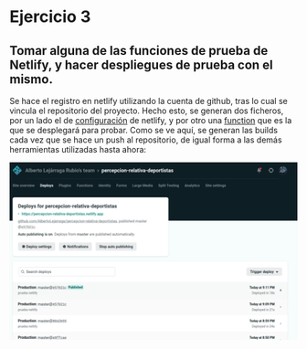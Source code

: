 # Ejercicio 3

## Tomar alguna de las funciones de prueba de Netlify, y hacer despliegues de prueba con el mismo.

Se hace el registro en netlify utilizando la cuenta de github, tras lo cual se vincula el repositorio del proyecto. Hecho esto, se generan dos ficheros, por un lado el de [configuración](https://github.com/AlbertoLejarraga/percepcion-relativa-deportistas/blob/master/netlify.toml) de netlify, y por otro una [function](https://github.com/AlbertoLejarraga/percepcion-relativa-deportistas/blob/master/netlify/functions/hello.js) que es la que se desplegará para probar. Como se ve aquí, se generan las builds cada vez que se hace un push al repositorio, de igual forma a las demás herramientas utilizadas hasta ahora:

![netlify_desplegado](https://github.com/AlbertoLejarraga/Autoevaluacion-IV-2020/blob/main/Semana%208_9-Serverless/Ejercicio%203/img/netlify_desplegado.png)
